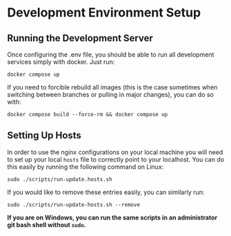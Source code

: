 # Development Environment Setup

## Running the Development Server

Once configuring the .env file, you should be able to run all development services simply with docker. Just run:

```
docker compose up
```

If you need to forcible rebuild all images (this is the case sometimes when switching between branches or pulling in major changes), you can do so with:

```
docker compose build --force-rm && docker compose up
```

## Setting Up Hosts

In order to use the nginx configurations on your local machine you will need to set up your local `hosts` file to correctly point to your localhost. You can do this easily by running the following command on Linux:

```
sudo ./scripts/run-update.hosts.sh
```

If you would like to remove these entries easily, you can similarly run:

```
sudo ./scripts/run-update-hosts.sh --remove
```

**If you are on Windows, you can run the same scripts in an administrator git bash shell without `sudo`.**
